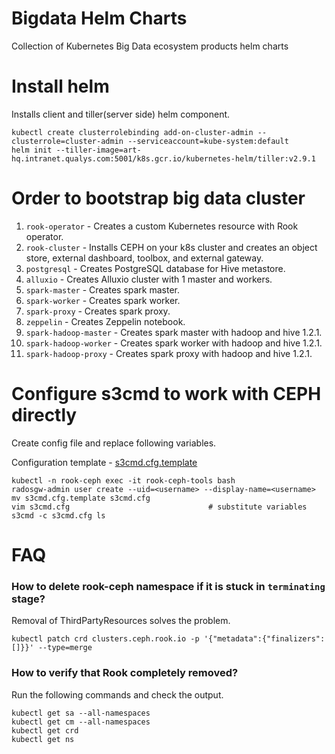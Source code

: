 # Bigdata Helm Charts

Collection of Kubernetes Big Data ecosystem products helm charts

# Install helm

Installs client and tiller(server side) helm component.

```
kubectl create clusterrolebinding add-on-cluster-admin --clusterrole=cluster-admin --serviceaccount=kube-system:default
helm init --tiller-image=art-hq.intranet.qualys.com:5001/k8s.gcr.io/kubernetes-helm/tiller:v2.9.1
```

# Order to bootstrap big data cluster

1. `rook-operator` - Creates a custom Kubernetes resource with Rook operator.
2. `rook-cluster` - Installs CEPH on your k8s cluster and creates an object store, external dashboard, toolbox, and external gateway.
3. `postgresql` - Creates PostgreSQL database for Hive metastore.
4. `alluxio` - Creates Alluxio cluster with 1 master and workers.
5. `spark-master` - Creates spark master.
6. `spark-worker` - Creates spark worker.
7. `spark-proxy` - Creates spark proxy.
8. `zeppelin` - Creates Zeppelin notebook.
9. `spark-hadoop-master` - Creates spark master with hadoop and hive 1.2.1.
10. `spark-hadoop-worker` - Creates spark worker with hadoop and hive 1.2.1.
11. `spark-hadoop-proxy` - Creates spark proxy with hadoop and hive 1.2.1.

# Configure s3cmd to work with CEPH directly

Create config file and replace following variables.

Configuration template - [s3cmd.cfg.template](s3cmd.cfg.template)

```
kubectl -n rook-ceph exec -it rook-ceph-tools bash
radosgw-admin user create --uid=<username> --display-name=<username>
mv s3cmd.cfg.template s3cmd.cfg
vim s3cmd.cfg                               # substitute variables
s3cmd -c s3cmd.cfg ls
```

# FAQ

### How to delete rook-ceph namespace if it is stuck in `terminating` stage?

Removal of ThirdPartyResources solves the problem.

```
kubectl patch crd clusters.ceph.rook.io -p '{"metadata":{"finalizers": []}}' --type=merge
```

### How to verify that Rook completely removed?

Run the following commands and check the output.

```
kubectl get sa --all-namespaces
kubectl get cm --all-namespaces
kubectl get crd
kubectl get ns
```
